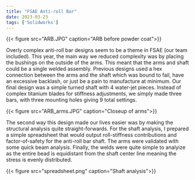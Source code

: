 ```yaml
---
title: "FSAE Anti-roll Bar"
date: 2023-03-23
tags: ['Solidworks']
---
```


{{< figure src="ARB.JPG"  caption="ARB before powder coat">}}

Overly complex anti-roll bar designs seem to be a theme in FSAE (our team included). This year, the main way we reduced complexity was by placing the bushings on the outside of the arms. This meant that the arms and shaft could be a single welded assembly. Previous designs used a hex connection between the arms and the shaft which was bound to fail, have an excessive backlash, or just be a pain to manufacture at minimum. Our final design was a simple turned shaft with 4 water-jet pieces. Instead of complex titanium blades for stiffness adjustments, we simply made three bars, with three mounting holes giving 9 total settings.

{{< figure src="ARB_arms.JPG"  caption="Closeup of arms">}}

The second way this design made our lives easier was by making the structural analysis quite straight-forwards. For the shaft analysis, I prepared a simple spreadsheet that would output roll-stiffness contributions and factor-of-safety for the anti-roll bar shaft. The arms were validated with some quick beam analysis. Finally, the welds were quite simple to analyize as the entire bead is equidistant from the shaft center line meaning the stress is evenly distributed.

{{< figure src="spreadsheet.png"  caption="Shaft analysis">}}